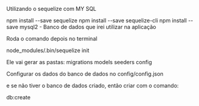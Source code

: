 Utilizando o sequelize com MY SQL

npm install --save sequelize
npm install --save sequelize-cli
npm install --save mysql2 - Banco de dados que irei utilizar na aplicação

Roda o comando depois no terminal

node_modules/.bin/sequelize init

Ele vai gerar as pastas:
migrations
models
seeders
config

Configurar os dados do banco de dados no config/config.json

e se não tiver o banco de dados criado, então criar com o comando:

db:create

